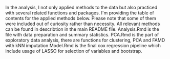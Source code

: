 In the analysis, I not only applied methods to the data but also practiced with several related 
functions and packages. I'm providing the table of contents for the applied methods below. 
Please note that some of them were included out of curiosity rather than necessity. 
All relevant methods can be found in describtion in the main README file.
Analysis.Rmd is the file with data preparation and summary statistics.
PCA.Rmd is the part of exploratory data analysis, there are functions for clustering, PCA and FAMD with kNN imputation
Model.Rmd is the final cox regression pipeline which include usage of LASSO for selection of variables and bootstrap.
